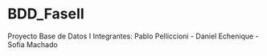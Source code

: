 # BDD_FaseII
Proyecto Base de Datos I Integrantes: Pablo Pelliccioni - Daniel Echenique - Sofia Machado
